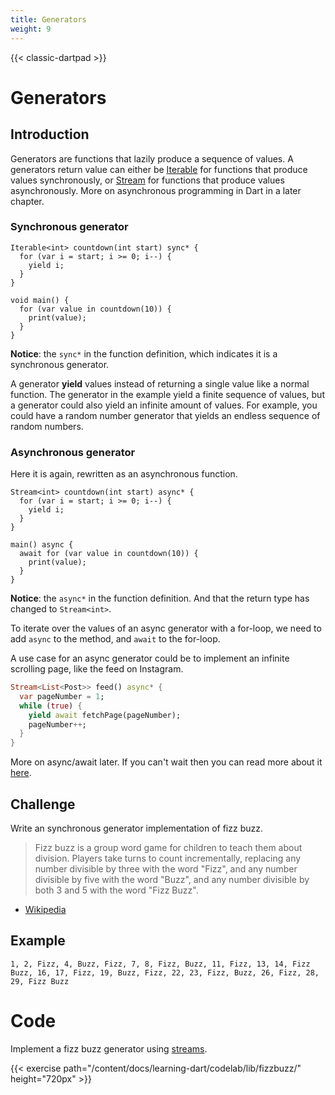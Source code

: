 ```yaml
---
title: Generators
weight: 9
---
```


{{< classic-dartpad >}}

# Generators

## Introduction

Generators are functions that lazily produce a sequence of values.
A generators return value can either be
[Iterable](https://api.dart.dev/dart-core/Iterable-class.html) for functions
that produce values synchronously, or
[Stream](https://api.dart.dev/dart-async/Stream-class.html) for functions that
produce values asynchronously.
More on asynchronous programming in Dart in a later chapter.

### Synchronous generator

```run-dartpad:theme-dark:mode-dart:width-100%:height-300px
Iterable<int> countdown(int start) sync* {
  for (var i = start; i >= 0; i--) {
    yield i;
  }
}

void main() {
  for (var value in countdown(10)) {
    print(value);
  }
}
```

**Notice**: the `sync*` in the function definition, which indicates it is a
synchronous generator.

A generator **yield** values instead of returning a single value like a normal
function.
The generator in the example yield a finite sequence of values, but a generator could also yield an infinite amount of values.
For example, you could have a random number generator that yields an endless
sequence of random numbers.

### Asynchronous generator

Here it is again, rewritten as an asynchronous function.

```run-dartpad:theme-dark:mode-dart:width-100%:height-300px
Stream<int> countdown(int start) async* {
  for (var i = start; i >= 0; i--) {
    yield i;
  }
}

main() async {
  await for (var value in countdown(10)) {
    print(value);
  }
}
```

**Notice**: the `async*` in the function definition.
And that the return type has changed to `Stream<int>`.

To iterate over the values of an async generator with a for-loop, we need to
add `async` to the method, and `await` to the for-loop.

A use case for an async generator could be to implement an infinite scrolling
page, like the feed on Instagram.

```dart
Stream<List<Post>> feed() async* {
  var pageNumber = 1;
  while (true) {
    yield await fetchPage(pageNumber);
    pageNumber++;
  }
}
```

More on async/await later.
If you can't wait then you can read more about it
[here](https://dart.dev/libraries/async/async-await).

## Challenge

Write an synchronous generator implementation of fizz buzz.

> Fizz buzz is a group word game for children to teach them about division.
> Players take turns to count incrementally, replacing any number divisible by
> three with the word "Fizz", and any number divisible by five with the word
> "Buzz", and any number divisible by both 3 and 5 with the word "Fizz Buzz".

- [Wikipedia](https://en.wikipedia.org/wiki/Fizz_buzz)

## Example

`1, 2, Fizz, 4, Buzz, Fizz, 7, 8, Fizz, Buzz, 11, Fizz, 13, 14, Fizz Buzz, 16, 17, Fizz, 19, Buzz, Fizz, 22, 23, Fizz, Buzz, 26, Fizz, 28, 29, Fizz Buzz`

# Code

Implement a fizz buzz generator using
[streams](https://dart.dev/articles/libraries/creating-streams).

{{< exercise path="/content/docs/learning-dart/codelab/lib/fizzbuzz/" height="720px" >}}
